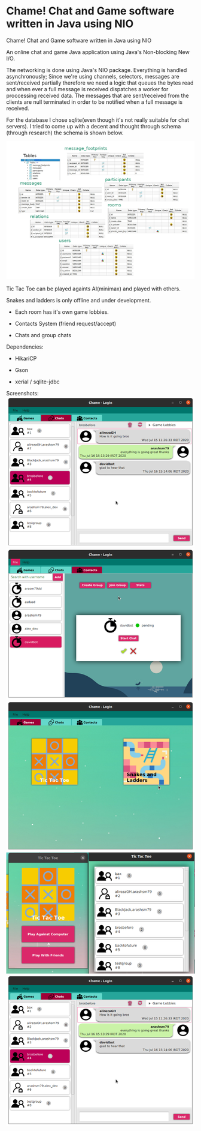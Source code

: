 # Chame! Chat and Game software written in Java using NIO

Chame! Chat and Game software written in Java using NIO


An online chat and game Java application using Java's Non-blocking New I/O.

The networking is done using Java's NIO package. Everything is handled asynchronously; Since we're using channels, selectors, messages are sent/received partially therefore we need a logic that queues the bytes read and when ever a full message is received dispatches a worker for proccessing received data. The messages that are sent/received from the clients are null terminated in order to be notified when a full message is received.

For the database I chose sqlite(even though it's not really suitable for chat servers). I tried to come up with a decent and thought through schema (through research) the schema is shown below.

 ![Alt text](/screenshots/db-schema.png?raw=true "Database Schema")


Tic Tac Toe can be played againts AI(minimax) and played with others.

Snakes and ladders is only offline and under development.

- Each room has it's own game lobbies.

- Contacts System (friend request/accept)

- Chats and group chats




Dependencies:

- HikariCP

- Gson

- xerial / sqlite-jdbc 



Screenshots:
 ![Alt text](/screenshots/1.png?raw=true "Chat")
 ![Alt text](/screenshots/2.png?raw=true "Contacts")
 ![Alt text](/screenshots/3.png?raw=true "Games")
 ![Alt text](/screenshots/5.png?raw=true "Tic Tac Toe")
 ![Alt text](/screenshots/1.png?raw=true "Chat Game Lobby")
 
 
 
 
 

